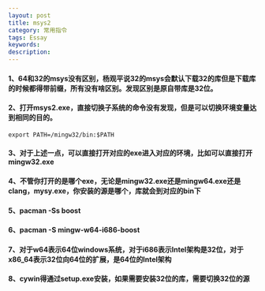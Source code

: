 ```yaml
---
layout: post
title: msys2
category: 常用指令
tags: Essay
keywords: 
description: 
---
```


#### 1、64和32的msys没有区别，杨观平说32的msys会默认下载32的库但是下载库的时候都得带前缀，所有没有啥区别。发现区别是原自带库是32位。
#### 2、打开msys2.exe，直接切换子系统的命令没有发现，但是可以切换环境变量达到相同的目的。
```
export PATH=/mingw32/bin:$PATH
```
#### 3、对于上述一点，可以直接打开对应的exe进入对应的环境，比如可以直接打开mingw32.exe
#### 4、不管你打开的是哪个exe，无论是mingw32.exe还是mingw64.exe还是clang，mysy.exe，你安装的源是哪个，库就会到对应的bin下
#### 5、pacman -Ss boost
#### 6、pacman -S mingw-w64-i686-boost
#### 7、对于w64表示64位windows系统，对于i686表示Intel架构是32位，对于x86_64表示32位向64位的扩展，是64位的Intel架构
#### 8、cywin得通过setup.exe安装，如果需要安装32位的库，需要切换32位的源
